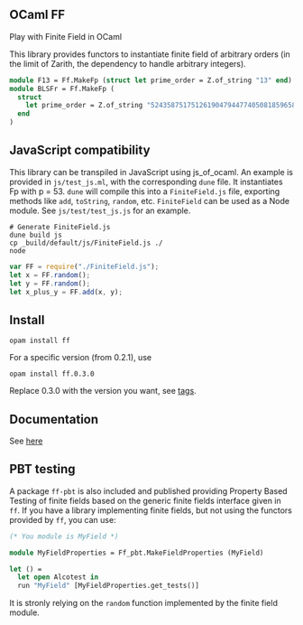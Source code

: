 ## OCaml FF

Play with Finite Field in OCaml

This library provides functors to instantiate finite field of arbitrary orders (in the limit of Zarith, the dependency to handle arbitrary integers).

```ocaml
module F13 = Ff.MakeFp (struct let prime_order = Z.of_string "13" end)
module BLSFr = Ff.MakeFp (
  struct
    let prime_order = Z.of_string "52435875175126190479447740508185965837690552500527637822603658699938581184513"
  end
)
```

## JavaScript compatibility

This library can be transpiled in JavaScript using js_of_ocaml.
An example is provided in `js/test_js.ml`, with the corresponding `dune` file.
It instantiates Fp with p = 53. `dune` will compile this into a `FiniteField.js`
file, exporting methods like `add`, `toString`, `random`, etc. `FiniteField` can
be used as a Node module. See `js/test/test_js.js` for an example.

```
# Generate FiniteField.js
dune build js
cp _build/default/js/FiniteField.js ./
node
```

```js
var FF = require("./FiniteField.js");
let x = FF.random();
let y = FF.random();
let x_plus_y = FF.add(x, y);
```

## Install

```
opam install ff
```

For a specific version (from 0.2.1), use
```shell
opam install ff.0.3.0
```
Replace 0.3.0 with the version you want, see [tags](https://gitlab.com/dannywillems/ocaml-ff/tags).


## Documentation

See [here](https://dannywillems.gitlab.io/ocaml-ff/)


## PBT testing

A package `ff-pbt` is also included and published providing Property Based
Testing of finite fields based on the generic finite fields interface given in
`ff`.
If you have a library implementing finite fields, but not using the functors
provided by `ff`, you can use:

```ocaml
(* You module is MyField *)

module MyFieldProperties = Ff_pbt.MakeFieldProperties (MyField)

let () =
  let open Alcotest in
  run "MyField" [MyFieldProperties.get_tests()]
```

It is stronly relying on the `random` function implemented by the finite field module.
